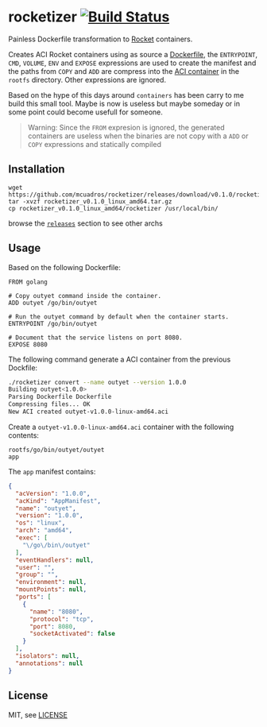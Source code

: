 rocketizer [![Build Status](https://travis-ci.org/mcuadros/rocketizer.png?branch=master)](https://travis-ci.org/mcuadros/rocketizer)
==============================

Painless Dockerfile transformation to [Rocket](https://github.com/coreos/rocket) containers.

Creates ACI Rocket containers using as source a [Dockerfile](https://docs.docker.com/reference/builder/), the `ENTRYPOINT`, `CMD`, `VOLUME`, `ENV` and `EXPOSE` expressions are used to create the manifest and the paths from `COPY` and `ADD` are compress into the [ACI container](https://github.com/coreos/rocket/tree/master/app-container) in the `rootfs` directory. Other expressions are ignored.

Based on the hype of this days around `containers` has been carry to me build this small tool. Maybe is now is useless but maybe someday or in some point could become usefull for someone.

> Warning: Since the `FROM` expresion is ignored, the generated containers are useless when the binaries are not copy with a `ADD` or `COPY` expressions and statically  compiled


Installation
------------

```
wget https://github.com/mcuadros/rocketizer/releases/download/v0.1.0/rocketizer_v0.1.0_linux_amd64.tar.gz
tar -xvzf rocketizer_v0.1.0_linux_amd64.tar.gz
cp rocketizer_v0.1.0_linux_amd64/rocketizer /usr/local/bin/
```

browse the [`releases`](https://github.com/mcuadros/rocketizer/releases) section to see other archs


Usage
-----

Based on the following Dockerfile:

```docker
FROM golang

# Copy outyet command inside the container.
ADD outyet /go/bin/outyet

# Run the outyet command by default when the container starts.
ENTRYPOINT /go/bin/outyet

# Document that the service listens on port 8080.
EXPOSE 8080
```

The following command generate a ACI container from the previous Dockfile:

```sh
./rocketizer convert --name outyet --version 1.0.0
Building outyet<1.0.0>
Parsing Dockerfile Dockerfile
Compressing files... OK
New ACI created outyet-v1.0.0-linux-amd64.aci
```

Create a `outyet-v1.0.0-linux-amd64.aci` container with the following contents:
```
rootfs/go/bin/outyet/outyet
app
```

The `app` manifest contains:

```json
{
  "acVersion": "1.0.0",
  "acKind": "AppManifest",
  "name": "outyet",
  "version": "1.0.0",
  "os": "linux",
  "arch": "amd64",
  "exec": [
    "\/go\/bin\/outyet"
  ],
  "eventHandlers": null,
  "user": "",
  "group": "",
  "environment": null,
  "mountPoints": null,
  "ports": [
    {
      "name": "8080",
      "protocol": "tcp",
      "port": 8080,
      "socketActivated": false
    }
  ],
  "isolators": null,
  "annotations": null
}
```

License
-------

MIT, see [LICENSE](LICENSE)
